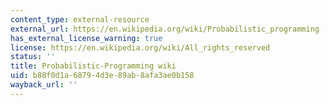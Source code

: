 ```yaml
---
content_type: external-resource
external_url: https://en.wikipedia.org/wiki/Probabilistic_programming
has_external_license_warning: true
license: https://en.wikipedia.org/wiki/All_rights_reserved
status: ''
title: Probabilistic-Programming wiki
uid: b88f0d1a-6879-4d3e-89ab-8afa3ae0b158
wayback_url: ''
---
```

